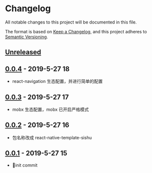 # Changelog

All notable changes to this project will be documented in this file.

The format is based on [Keep a Changelog](https://keepachangelog.com/zh-CN/1.0.0/),
and this project adheres to [Semantic Versioning](https://semver.org/lang/zh-CN/).

## [Unreleased]

## [0.0.4] - 2019-5-27 18

- react-navigation 生态配置，并进行简单的配置

## [0.0.3] - 2019-5-27 17

- mobx 生态配置，mobx 已开启严格模式

## [0.0.2] - 2019-5-27 16

- 包名称改成 react-native-template-sishu

## [0.0.1] - 2019-5-27 15

- :tada:init commit

[unreleased]: https://github.com/young-js/react-native-office-viewer/compare/v0.0.4...HEAD
[0.0.4]: https://github.com/young-js/react-native-office-viewer/compare/v0.0.3...v0.0.4
[0.0.3]: https://github.com/young-js/react-native-office-viewer/compare/v0.0.2...v0.0.3
[0.0.2]: https://github.com/young-js/react-native-office-viewer/compare/v0.0.1...v0.0.2
[0.0.1]: https://github.com/young-js/react-native-office-viewer/releases/tag/v0.0.1
